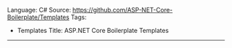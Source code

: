 Language: C#
Source: https://github.com/ASP-NET-Core-Boilerplate/Templates
Tags:
  - Templates
Title: ASP.NET Core Boilerplate Templates
---
